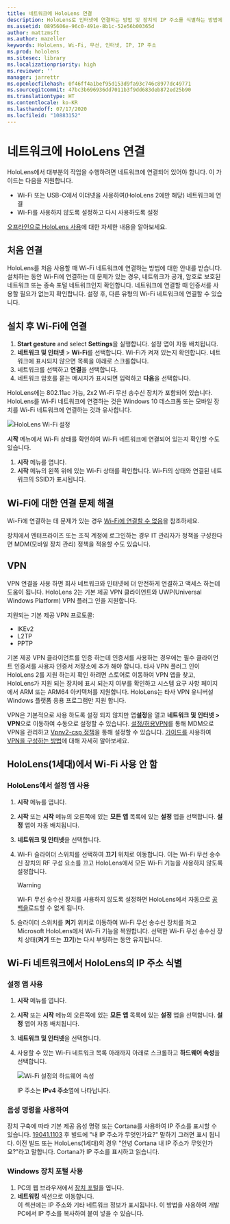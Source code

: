 ```yaml
---
title: 네트워크에 HoloLens 연결
description: HoloLens로 인터넷에 연결하는 방법 및 장치의 IP 주소를 식별하는 방법에 대한 지침입니다.
ms.assetid: 0895606e-96c0-491e-8b1c-52e56b00365d
author: mattzmsft
ms.author: mazeller
keywords: HoloLens, Wi-Fi, 무선, 인터넷, IP, IP 주소
ms.prod: hololens
ms.sitesec: library
ms.localizationpriority: high
ms.reviewer: ''
manager: jarrettr
ms.openlocfilehash: 0f46ff4a1bef95d153d9fa93c746c8977dc49771
ms.sourcegitcommit: 47bc3b696936dd7011b3f9dd683deb872ed25b90
ms.translationtype: HT
ms.contentlocale: ko-KR
ms.lasthandoff: 07/17/2020
ms.locfileid: "10883152"
---
```

# 네트워크에 HoloLens 연결

HoloLens에서 대부분의 작업을 수행하려면 네트워크에 연결되어 있어야 합니다. 이 가이드는 다음을 지원합니다.

- Wi-Fi 또는 USB-C에서 이더넷을 사용하여(HoloLens 2에만 해당) 네트워크에 연결
- Wi-Fi를 사용하지 않도록 설정하고 다시 사용하도록 설정

[오프라인으로 HoloLens 사용](hololens-offline.md)에 대한 자세한 내용을 알아보세요.

## 처음 연결

HoloLens를 처음 사용할 때 Wi-Fi 네트워크에 연결하는 방법에 대한 안내를 받습니다. 설치하는 동안 Wi-Fi에 연결하는 데 문제가 있는 경우, 네트워크가 공개, 암호로 보호된 네트워크 또는 종속 포털 네트워크인지 확인합니다. 네트워크에 연결할 때 인증서를 사용할 필요가 없는지 확인합니다. 설정 후, 다른 유형의 Wi-Fi 네트워크에 연결할 수 있습니다.

## 설치 후 Wi-Fi에 연결

1. **Start gesture** and select **Settings**을 실행합니다. 설정 앱이 자동 배치됩니다.
1. **네트워크 및 인터넷** > **Wi-Fi**를 선택합니다. Wi-Fi가 켜져 있는지 확인합니다. 네트워크에 표시되지 않으면 목록을 아래로 스크롤합니다.
1. 네트워크를 선택하고 **연결**을 선택합니다.
1. 네트워크 암호를 묻는 메시지가 표시되면 입력하고 **다음**을 선택합니다.

HoloLens에는 802.11ac 가능, 2x2 Wi-Fi 무선 송수신 장치가 포함되어 있습니다. HoloLens를 Wi-Fi 네트워크에 연결하는 것은 Windows 10 데스크톱 또는 모바일 장치를 Wi-Fi 네트워크에 연결하는 것과 유사합니다.

![HoloLens Wi-Fi 설정](./images/wifi-hololens-600px.jpg)

**시작** 메뉴에서 Wi-Fi 상태를 확인하여 Wi-Fi 네트워크에 연결되어 있는지 확인할 수도 있습니다.

1. **시작** 메뉴를 엽니다.
1. **시작** 메뉴의 왼쪽 위에 있는 Wi-Fi 상태를 확인합니다. Wi-Fi의 상태와 연결된 네트워크의 SSID가 표시됩니다.

## Wi-Fi에 대한 연결 문제 해결

Wi-Fi에 연결하는 데 문제가 있는 경우 [Wi-Fi에 연결할 수 없음](./hololens-faq.md#i-cant-connect-to-wi-fi)을 참조하세요.

장치에서 엔터프라이즈 또는 조직 계정에 로그인하는 경우 IT 관리자가 정책을 구성한다면 MDM(모바일 장치 관리) 정책을 적용할 수도 있습니다.

## VPN
VPN 연결을 사용 하면 회사 네트워크와 인터넷에 더 안전하게 연결하고 액세스 하는데 도움이 됩니다. HoloLens 2는 기본 제공 VPN 클라이언트와 UWP(Universal Windows Platform) VPN 플러그 인을 지원합니다. 

지원되는 기본 제공 VPN 프로토콜:
- IKEv2
- L2TP
- PPTP

기본 제공 VPN 클라이언트를 인증 하는데 인증서를 사용하는 경우에는 필수 클라이언트 인증서를 사용자 인증서 저장소에 추가 해야 합니다. 타사 VPN 플러그 인이 HoloLens 2를 지원 하는지 확인 하려면 스토어로 이동하여 VPN 앱을 찾고, HoloLens가 지원 되는 장치에 표시 되는지 여부를 확인하고 시스템 요구 사항 페이지에서 ARM 또는 ARM64 아키텍처를 지원합니다. HoloLens는 타사 VPN 유니버설 Windows 플랫폼 응용 프로그램만 지원 합니다.

VPN은 기본적으로 사용 하도록 설정 되지 않지만 앱**설정**을 열고 **네트워크 및 인터넷 > VPN**으로 이동하여 수동으로 설정할 수 있습니다. [설정/허용VPN](https://docs.microsoft.com/windows/client-management/mdm/policy-csp-settings#settings-allowvpn)를 통해 MDM으로 VPN을 관리하고 [Vpnv2-csp 정책](https://docs.microsoft.com/windows/client-management/mdm/vpnv2-csp)을 통해 설정할 수 있습니다.
[가이드를](https://docs.microsoft.com/windows/security/identity-protection/vpn/vpn-guide) 사용하여 [VPN을 구성하는 방법](https://support.microsoft.com/help/20510/windows-10-connect-to-vpn)에 대해 자세히 알아보세요.  

## HoloLens(1세대)에서 Wi-Fi 사용 안 함

### HoloLens에서 설정 앱 사용

1. **시작** 메뉴를 엽니다.
1. **시작** 또는 **시작** 메뉴의 오른쪽에 있는 **모든 앱** 목록에 있는 **설정** 앱을 선택합니다. **설정** 앱이 자동 배치됩니다.
1. **네트워크 및 인터넷**을 선택합니다.
1. Wi-Fi 슬라이더 스위치를 선택하여 **끄기** 위치로 이동합니다. 이는 Wi-Fi 무선 송수신 장치의 RF 구성 요소를 끄고 HoloLens에서 모든 Wi-Fi 기능을 사용하지 않도록 설정합니다.

    > [!WARNING]
    > Wi-Fi 무선 송수신 장치를 사용하지 않도록 설정하면 HoloLens에서 자동으로 [공백을](hololens-spaces.md)로드할 수 없게 됩니다.

1. 슬라이더 스위치를 **켜기** 위치로 이동하여 Wi-Fi 무선 송수신 장치를 켜고 Microsoft HoloLens에서 Wi-Fi 기능을 복원합니다. 선택한 Wi-Fi 무선 송수신 장치 상태(**켜기** 또는 **끄기**)는 다시 부팅하는 동안 유지됩니다.

## Wi-Fi 네트워크에서 HoloLens의 IP 주소 식별

### 설정 앱 사용

1. **시작** 메뉴를 엽니다.
1. **시작** 또는 **시작** 메뉴의 오른쪽에 있는 **모든 앱** 목록에 있는 **설정** 앱을 선택합니다. **설정** 앱이 자동 배치됩니다.
1. **네트워크 및 인터넷**을 선택합니다.
1. 사용할 수 있는 Wi-Fi 네트워크 목록 아래까지 아래로 스크롤하고 **하드웨어 속성**을 선택합니다.

    ![Wi-Fi 설정의 하드웨어 속성](./images/wifi-hololens-hwdetails.jpg)

   IP 주소는 **IPv4 주소**옆에 나타납니다.

### 음성 명령을 사용하여

장치 구축에 따라 기본 제공 음성 명령 또는 Cortana를 사용하여 IP 주소를 표시할 수 있습니다. [19041.1103](hololens-release-notes.md#windows-holographic-version-2004) 후 빌드에 "내 IP 주소가 무엇인가요?" 말하기 그러면 표시 됩니다. 이전 빌드 또는 HoloLens(1세대)의 경우 "안녕 Cortana 내 IP 주소가 무엇인가요?"라고 말합니다. Cortana가 IP 주소를 표시하고 읽습니다.

### Windows 장치 포털 사용

1. PC의 웹 브라우저에서 [장치 포털](/windows/mixed-reality/using-the-windows-device-portal.md#networking)을 엽니다.
1. **네트워킹** 섹션으로 이동합니다.  
   이 섹션에는 IP 주소와 기타 네트워크 정보가 표시됩니다. 이 방법을 사용하여 개발 PC에서 IP 주소를 복사하여 붙여 넣을 수 있습니다.
